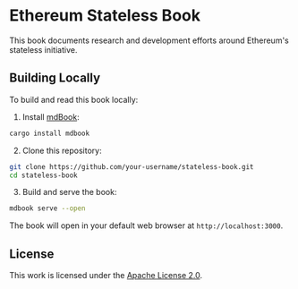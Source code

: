 # Ethereum Stateless Book

This book documents research and development efforts around Ethereum's stateless initiative.

## Building Locally

To build and read this book locally:

1. Install [mdBook](https://rust-lang.github.io/mdBook/):
```bash
cargo install mdbook
```

2. Clone this repository:
```bash
git clone https://github.com/your-username/stateless-book.git
cd stateless-book
```

3. Build and serve the book:
```bash
mdbook serve --open
```

The book will open in your default web browser at `http://localhost:3000`.

## License

This work is licensed under the [Apache License 2.0](LICENSE).